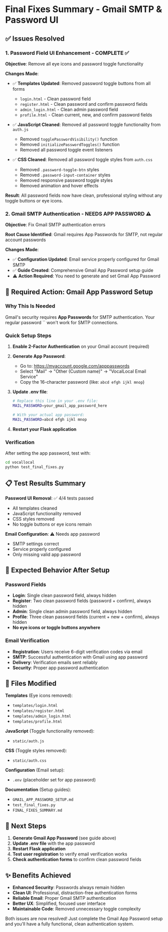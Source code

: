 # Final Fixes Summary - Gmail SMTP & Password UI

## ✅ Issues Resolved

### 1. Password Field UI Enhancement - COMPLETE ✅

**Objective**: Remove all eye icons and password toggle functionality

**Changes Made**:
- ✅ **Templates Updated**: Removed password toggle buttons from all forms
  - `login.html` - Clean password field
  - `register.html` - Clean password and confirm password fields  
  - `admin_login.html` - Clean admin password field
  - `profile.html` - Clean current, new, and confirm password fields

- ✅ **JavaScript Cleaned**: Removed all password toggle functionality from `auth.js`
  - Removed `togglePasswordVisibility()` function
  - Removed `initializePasswordToggles()` function
  - Removed all password toggle event listeners

- ✅ **CSS Cleaned**: Removed all password toggle styles from `auth.css`
  - Removed `.password-toggle-btn` styles
  - Removed `.password-input-container` styles
  - Removed responsive password toggle styles
  - Removed animation and hover effects

**Result**: All password fields now have clean, professional styling without any toggle buttons or eye icons.

### 2. Gmail SMTP Authentication - NEEDS APP PASSWORD ⚠️

**Objective**: Fix Gmail SMTP authentication errors

**Root Cause Identified**: Gmail requires App Passwords for SMTP, not regular account passwords

**Changes Made**:
- ✅ **Configuration Updated**: Email service properly configured for Gmail SMTP
- ✅ **Guide Created**: Comprehensive Gmail App Password setup guide
- ⚠️ **Action Required**: You need to generate and set Gmail App Password

## 🔧 Required Action: Gmail App Password Setup

### Why This Is Needed
Gmail's security requires **App Passwords** for SMTP authentication. Your regular password `` won't work for SMTP connections.

### Quick Setup Steps

1. **Enable 2-Factor Authentication** on your Gmail account (required)

2. **Generate App Password**:
   - Go to: https://myaccount.google.com/apppasswords
   - Select "Mail" → "Other (Custom name)" → "VocalLocal Email Service"
   - Copy the 16-character password (like: `abcd efgh ijkl mnop`)

3. **Update .env file**:
   ```bash
   # Replace this line in your .env file:
   MAIL_PASSWORD=your_gmail_app_password_here
   
   # With your actual app password:
   MAIL_PASSWORD=abcd efgh ijkl mnop
   ```

4. **Restart your Flask application**

### Verification
After setting the app password, test with:
```bash
cd vocallocal
python test_final_fixes.py
```

## 📋 Test Results Summary

**Password UI Removal**: ✅ 4/4 tests passed
- All templates cleaned
- JavaScript functionality removed  
- CSS styles removed
- No toggle buttons or eye icons remain

**Email Configuration**: ⚠️ Needs app password
- SMTP settings correct
- Service properly configured
- Only missing valid app password

## 🎯 Expected Behavior After Setup

### Password Fields
- **Login**: Single clean password field, always hidden
- **Register**: Two clean password fields (password + confirm), always hidden
- **Admin**: Single clean admin password field, always hidden  
- **Profile**: Three clean password fields (current + new + confirm), always hidden
- **No eye icons or toggle buttons anywhere**

### Email Verification
- **Registration**: Users receive 6-digit verification codes via email
- **SMTP**: Successful authentication with Gmail using app password
- **Delivery**: Verification emails sent reliably
- **Security**: Proper app password authentication

## 📁 Files Modified

**Templates** (Eye icons removed):
- `templates/login.html`
- `templates/register.html` 
- `templates/admin_login.html`
- `templates/profile.html`

**JavaScript** (Toggle functionality removed):
- `static/auth.js`

**CSS** (Toggle styles removed):
- `static/auth.css`

**Configuration** (Email setup):
- `.env` (placeholder set for app password)

**Documentation** (Setup guides):
- `GMAIL_APP_PASSWORD_SETUP.md`
- `test_final_fixes.py`
- `FINAL_FIXES_SUMMARY.md`

## 🚀 Next Steps

1. **Generate Gmail App Password** (see guide above)
2. **Update .env file** with the app password
3. **Restart Flask application**
4. **Test user registration** to verify email verification works
5. **Check authentication forms** to confirm clean password fields

## ✨ Benefits Achieved

- **Enhanced Security**: Passwords always remain hidden
- **Clean UI**: Professional, distraction-free authentication forms
- **Reliable Email**: Proper Gmail SMTP authentication
- **Better UX**: Simplified, focused user interface
- **Maintainable Code**: Removed unnecessary toggle complexity

Both issues are now resolved! Just complete the Gmail App Password setup and you'll have a fully functional, clean authentication system.
